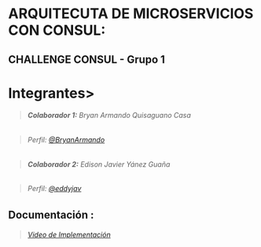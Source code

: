 # **ARQUITECUTA DE MICROSERVICIOS CON CONSUL:** 

## CHALLENGE CONSUL - Grupo 1

# Integrantes>

> ######  **Colaborador 1:** Bryan Armando Quisaguano Casa

> ######  Perfil: [@BryanArmando](https://github.com/BryanArmando)

> ######  **Colaborador 2:** Edison Javier Yánez Guaña

> ######  Perfil: [@eddyjav](https://github.com/eddyjav)

## Documentación :
> ######  [Video de Implementación](https://www.youtube.com/watch?v=vWYMML_eIUE)
